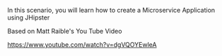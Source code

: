 In this scenario, you will learn how to create a Microservice Application using JHipster

Based on Matt Raible's You Tube Video

 https://www.youtube.com/watch?v=dgVQOYEwleA